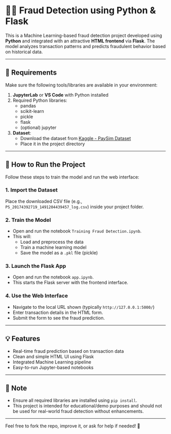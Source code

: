 # 🕵️‍♀️ Fraud Detection using Python & Flask

This is a Machine Learning-based fraud detection project developed using **Python** and integrated with an attractive **HTML frontend** via **Flask**. The model analyzes transaction patterns and predicts fraudulent behavior based on historical data.

---

## 🔧 Requirements

Make sure the following tools/libraries are available in your environment:

1. **JupyterLab** or **VS Code** with Python installed
2. Required Python libraries:
   - pandas
   - scikit-learn
   - pickle
   - flask
   - (optional) jupyter
3. **Dataset**:
   - Download the dataset from [Kaggle - PaySim Dataset](https://www.kaggle.com/datasets/ealaxi/paysim1)
   - Place it in the project directory

---

## 🚀 How to Run the Project

Follow these steps to train the model and run the web interface:

### 1. Import the Dataset
Place the downloaded CSV file (e.g., `PS_20174392719_1491204439457_log.csv`) inside your project folder.

### 2. Train the Model
- Open and run the notebook `Training Fraud Detection.ipynb`.
- This will:
  - Load and preprocess the data
  - Train a machine learning model
  - Save the model as a `.pkl` file (pickle)

### 3. Launch the Flask App
- Open and run the notebook `app.ipynb`.
- This starts the Flask server with the frontend interface.

### 4. Use the Web Interface
- Navigate to the local URL shown (typically `http://127.0.0.1:5000/`)
- Enter transaction details in the HTML form.
- Submit the form to see the fraud prediction.

---

## 💡 Features

- Real-time fraud prediction based on transaction data
- Clean and simple HTML UI using Flask
- Integrated Machine Learning pipeline
- Easy-to-run Jupyter-based notebooks

---

## 📌 Note

- Ensure all required libraries are installed using `pip install`.
- This project is intended for educational/demo purposes and should not be used for real-world fraud detection without enhancements.

---

Feel free to fork the repo, improve it, or ask for help if needed! 🎯
<!-- Test update for Pull Shark badge -->
